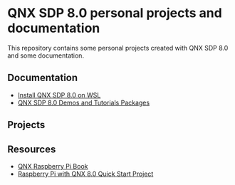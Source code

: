 # QNX SDP 8.0 personal projects and documentation

This repository contains some personal projects created with QNX SDP 8.0 and some documentation.

## Documentation
* [Install QNX SDP 8.0 on WSL](./docs/wsl-install.md)
* [QNX SDP 8.0 Demos and Tutorials Packages](./docs/sdp-tutorials-packages.md)

## Projects



## Resources
* [QNX Raspberry Pi Book](https://gitlab.com/elahav/qnx-rpi-book)
* [Raspberry Pi with QNX 8.0 Quick Start Project](https://gitlab.com/qnx/quick-start-images/raspberry-pi-qnx-8.0-quick-start-image)